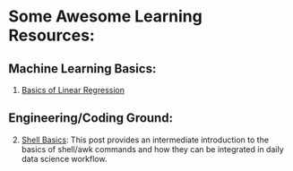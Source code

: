 # Some Awesome Learning Resources:

## Machine Learning Basics:

1. [Basics of Linear Regression](http://nbviewer.jupyter.org/github/kavetinaveen/Learning.github.io/blob/master/Basics%20of%20Linear%20Regression.ipynb)

## Engineering/Coding Ground:

2. [Shell Basics](http://htmlpreview.github.io/?https://github.com/kavetinaveen/Learning.github.io/blob/master/Shell%20Functions.html): This post provides an intermediate introduction to the basics of shell/awk commands and how they can be integrated in daily data science workflow.
